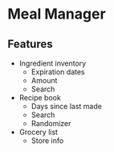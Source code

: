 # Meal Manager

## Features

- Ingredient inventory
  - Expiration dates
  - Amount
  - Search
- Recipe book
  - Days since last made
  - Search
  - Randomizer
- Grocery list
  - Store info
